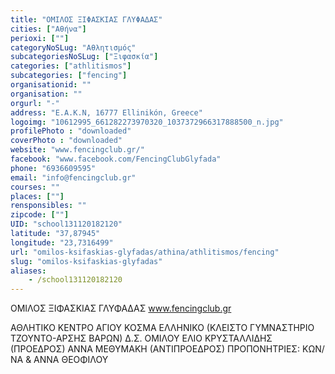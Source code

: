 ```yaml
---
title: "ΟΜΙΛΟΣ ΞΙΦΑΣΚΙΑΣ ΓΛΥΦΑΔΑΣ"
cities: ["Αθήνα"]
perioxi: [""]
categoryNoSLug: "Αθλητισμός"
subcategoriesNoSLug: ["Ξιφασκία"]
categories: ["athlitismos"]
subcategories: ["fencing"]
organisationid: ""
organisation: ""
orgurl: "-"
address: "Ε.Α.Κ.Ν, 16777 Ellinikón, Greece"
logoimg: "10612995_661282273970320_1037372966317888500_n.jpg"
profilePhoto : "downloaded"
coverPhoto : "downloaded"
website: "www.fencingclub.gr/"
facebook: "www.facebook.com/FencingClubGlyfada"
phone: "6936609595"
email: "info@fencingclub.gr"
courses: ""
places: [""]
rensponsibles: ""
zipcode: [""]
UID: "school131120182120"
latitude: "37,87945"
longitude: "23,7316499"
url: "omilos-ksifaskias-glyfadas/athina/athlitismos/fencing"
slug: "omilos-ksifaskias-glyfadas"
aliases:
    - /school131120182120
---
```



ΟΜΙΛΟΣ ΞΙΦΑΣΚΙΑΣ ΓΛΥΦΑΔΑΣ www.fencingclub.gr

ΑΘΛΗΤΙΚΟ ΚΕΝΤΡΟ ΑΓΙΟΥ ΚΟΣΜΑ ΕΛΛΗΝΙΚΟ (ΚΛΕΙΣΤΟ ΓΥΜΝΑΣΤΗΡΙΟ ΤΖΟΥΝΤΟ-ΑΡΣΗΣ ΒΑΡΩΝ) Δ.Σ. ΟΜΙΛΟΥ ΕΛΙΟ ΚΡΥΣΤΑΛΛΙΔΗΣ (ΠΡΟΕΔΡΟΣ) ΑΝΝΑ ΜΕΘΥΜΑΚΗ (ΑΝΤΙΠΡΟΕΔΡΟΣ) ΠΡΟΠΟΝΗΤΡΙΕΣ: ΚΩΝ/ΝΑ &amp; ΑΝΝΑ ΘΕΟΦΙΛΟΥ